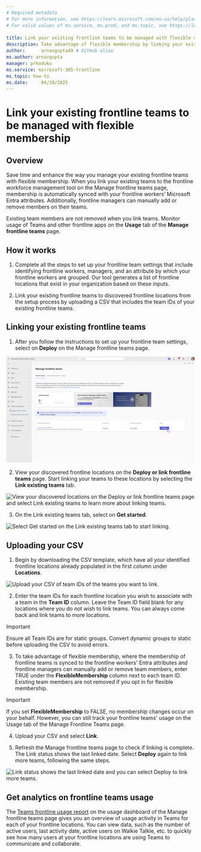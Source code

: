 ```yaml
---
# Required metadata
# For more information, see https://learn.microsoft.com/en-us/help/platform/learn-editor-add-metadata
# For valid values of ms.service, ms.prod, and ms.topic, see https://learn.microsoft.com/en-us/help/platform/metadata-taxonomies

title: Link your existing frontline teams to be managed with flexible membership
description: Take advantage of flexible membership by linking your existing teams to the frontline workforce management tool on the Manage frontline teams page.
author:      arnavgupta49 # GitHub alias
ms.author: arnavgupta
manager: prkoduku
ms.service: microsoft-365-frontline
ms.topic: how-to
ms.date:     04/28/2025
---
```


# Link your existing frontline teams to be managed with flexible membership

## Overview

Save time and enhance the way you manage your existing frontline teams with flexible membership. When you link your existing teams to the frontline workforce management tool on the Manage frontline teams page, membership is automatically synced with your frontline workers’ Microsoft Entra attributes. Additionally, frontline managers can manually add or remove members on their teams.

Existing team members are not removed when you link teams. Monitor usage of Teams and other frontline apps on the **Usage** tab of the **Manage frontline teams** page.

## How it works

1. Complete all the steps to set up your frontline team settings that include identifying frontline workers, managers, and an attribute by which your frontline workers are grouped. Our tool generates a list of frontline locations that exist in your organization based on these inputs.

2. Link your existing frontline teams to discovered frontline locations from the setup process by uploading a CSV that includes the team IDs of your existing frontline teams.

## Linking your existing frontline teams

1. After you follow the instructions to set up your frontline team settings, select on **Deploy** on the Manage frontline teams page.

![Select Deploy on the Manage frontline teams page on the Teams admin center to get started.](/microsoft-365/frontline/media/manage-frontline-teams-page.png)

2. View your discovered frontline locations on the **Deploy or link frontline teams** page. Start linking your teams to these locations by selecting the **Link existing teams** tab.

![View your discovered locations on the Deploy or link frontline teams page and select Link existing teams to learn more about linking teams.](/microsoft-365/frontline/media/deploy-or-link-frontline-teams1.png)

3. On the Link existing teams tab, select on **Get started**.

![Select Get started on the Link existing teams tab to start linking.](/microsoft-365/frontline/media/link-existing-teams1.png)

## Uploading your CSV

1. Begin by downloading the CSV template, which have all your identified frontline locations already populated in the first column under **Locations**.

![Upload your CSV of team IDs of the teams you want to link.](/microsoft-365/frontline/media/link-existing-teams-upload1.png)

2. Enter the team IDs for each frontline location you wish to associate with a team in the **Team ID** column. Leave the Team ID field blank for any locations where you do not wish to link teams. You can always come back and link teams to more locations.

> [!IMPORTANT]
> Ensure all Team IDs are for static groups. Convert dynamic groups to static before uploading the CSV to avoid errors.

3. To take advantage of flexible membership, where the membership of frontline teams is synced to the frontline workers' Entra attributes and frontline managers can manually add or remove team members, enter TRUE under the **FlexibleMembership** column next to each team ID. Existing team members are not removed if you opt in for flexible membership.

> [!IMPORTANT]
> If you set **FlexibleMembership** to FALSE, no membership changes occur on your behalf. However, you can still track your frontline teams' usage on the Usage tab of the Manage Frontline Teams page.
4. Upload your CSV and select **Link**.

5. Refresh the Manage frontline teams page to check if linking is complete. The Link status shows the last linked date. Select **Deploy** again to link more teams, following the same steps.

![Link status shows the last linked date and you can select Deploy to link more teams.](/microsoft-365/frontline/media/link-complete1.png)

## Get analytics on frontline teams usage

The [Teams frontline usage report](/microsoft-365/frontline/frontline-usage-report) on the usage dashboard of the Manage frontline teams page gives you an overview of usage activity in Teams for each of your frontline locations. You can view data, such as the number of active users, last activity date, active users on Walkie Talkie, etc. to quickly see how many users at your frontline locations are using Teams to communicate and collaborate.

 
